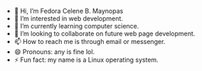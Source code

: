 - 👋 Hi, I’m Fedora Celene B. Maynopas
- 👀 I’m interested in web development.
- 🌱 I’m currently learning computer science.
- 💞️ I’m looking to collaborate on future web page development.
- 📫 How to reach me is through email or messenger.
- 😄 Pronouns: any is fine lol.
- ⚡ Fun fact: my name is a Linux operating system. 

<!---
FedoraCeleneBMaynopas/FedoraCeleneBMaynopas is a ✨ special ✨ repository because its `README.md` (this file) appears on your GitHub profile.
You can click the Preview link to take a look at your changes.
--->
